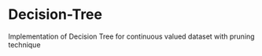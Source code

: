 # Decision-Tree
Implementation of Decision Tree for continuous valued dataset with pruning technique
